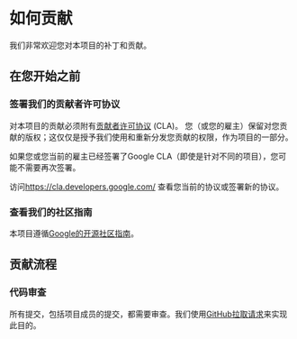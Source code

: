# 如何贡献

我们非常欢迎您对本项目的补丁和贡献。

## 在您开始之前

### 签署我们的贡献者许可协议

对本项目的贡献必须附有[贡献者许可协议](https://cla.developers.google.com/about) (CLA)。
您（或您的雇主）保留对您贡献的版权；这仅仅是授予我们使用和重新分发您贡献的权限，作为项目的一部分。

如果您或您当前的雇主已经签署了Google CLA（即使是针对不同的项目），您可能不需要再次签署。

访问<https://cla.developers.google.com/> 查看您当前的协议或签署新的协议。

### 查看我们的社区指南

本项目遵循[Google的开源社区指南](https://opensource.google/conduct/)。

## 贡献流程

### 代码审查

所有提交，包括项目成员的提交，都需要审查。我们使用[GitHub拉取请求](https://docs.github.com/articles/about-pull-requests)来实现此目的。